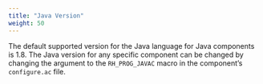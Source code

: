 ```yaml
---
title: "Java Version"
weight: 50
---
```


The default supported version for the Java language for Java components is 1.8. The Java version for any specific component can be changed by changing the argument to the `RH_PROG_JAVAC` macro in the component’s `configure.ac` file.
